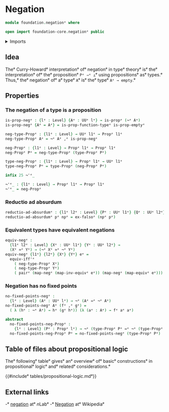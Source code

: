 # Negation

```agda
module foundation.negationᵉ where

open import foundation-core.negationᵉ public
```

<details><summary>Imports</summary>

```agda
open import foundation.dependent-pair-typesᵉ
open import foundation.logical-equivalencesᵉ
open import foundation.universe-levelsᵉ

open import foundation-core.empty-typesᵉ
open import foundation-core.equivalencesᵉ
open import foundation-core.propositionsᵉ
```

</details>

## Idea

Theᵉ Curry-Howardᵉ interpretationᵉ ofᵉ negationᵉ in typeᵉ theoryᵉ isᵉ theᵉ interpretationᵉ
ofᵉ theᵉ propositionᵉ `Pᵉ ⇒ᵉ ⊥`ᵉ using propositionsᵉ asᵉ types.ᵉ Thus,ᵉ theᵉ negationᵉ ofᵉ aᵉ
typeᵉ `A`ᵉ isᵉ theᵉ typeᵉ `Aᵉ → empty`.ᵉ

## Properties

### The negation of a type is a proposition

```agda
is-prop-negᵉ : {lᵉ : Level} {Aᵉ : UUᵉ lᵉ} → is-propᵉ (¬ᵉ Aᵉ)
is-prop-negᵉ {Aᵉ = Aᵉ} = is-prop-function-typeᵉ is-prop-emptyᵉ

neg-type-Propᵉ : {l1ᵉ : Level} → UUᵉ l1ᵉ → Propᵉ l1ᵉ
neg-type-Propᵉ Aᵉ = ¬ᵉ Aᵉ ,ᵉ is-prop-negᵉ

neg-Propᵉ : {l1ᵉ : Level} → Propᵉ l1ᵉ → Propᵉ l1ᵉ
neg-Propᵉ Pᵉ = neg-type-Propᵉ (type-Propᵉ Pᵉ)

type-neg-Propᵉ : {l1ᵉ : Level} → Propᵉ l1ᵉ → UUᵉ l1ᵉ
type-neg-Propᵉ Pᵉ = type-Propᵉ (neg-Propᵉ Pᵉ)

infix 25 ¬'ᵉ_

¬'ᵉ_ : {l1ᵉ : Level} → Propᵉ l1ᵉ → Propᵉ l1ᵉ
¬'ᵉ_ = neg-Propᵉ
```

### Reductio ad absurdum

```agda
reductio-ad-absurdumᵉ : {l1ᵉ l2ᵉ : Level} {Pᵉ : UUᵉ l1ᵉ} {Qᵉ : UUᵉ l2ᵉ} → Pᵉ → ¬ᵉ Pᵉ → Qᵉ
reductio-ad-absurdumᵉ pᵉ npᵉ = ex-falsoᵉ (npᵉ pᵉ)
```

### Equivalent types have equivalent negations

```agda
equiv-negᵉ :
  {l1ᵉ l2ᵉ : Level} {Xᵉ : UUᵉ l1ᵉ} {Yᵉ : UUᵉ l2ᵉ} →
  (Xᵉ ≃ᵉ Yᵉ) → (¬ᵉ Xᵉ ≃ᵉ ¬ᵉ Yᵉ)
equiv-negᵉ {l1ᵉ} {l2ᵉ} {Xᵉ} {Yᵉ} eᵉ =
  equiv-iff'ᵉ
    ( neg-type-Propᵉ Xᵉ)
    ( neg-type-Propᵉ Yᵉ)
    ( pairᵉ (map-negᵉ (map-inv-equivᵉ eᵉ)) (map-negᵉ (map-equivᵉ eᵉ)))
```

### Negation has no fixed points

```agda
no-fixed-points-negᵉ :
  {lᵉ : Level} (Aᵉ : UUᵉ lᵉ) → ¬ᵉ (Aᵉ ↔ᵉ ¬ᵉ Aᵉ)
no-fixed-points-negᵉ Aᵉ (fᵉ ,ᵉ gᵉ) =
  ( λ (hᵉ : ¬ᵉ Aᵉ) → hᵉ (gᵉ hᵉ)) (λ (aᵉ : Aᵉ) → fᵉ aᵉ aᵉ)

abstract
  no-fixed-points-neg-Propᵉ :
    {lᵉ : Level} (Pᵉ : Propᵉ lᵉ) → ¬ᵉ (type-Propᵉ Pᵉ ↔ᵉ ¬ᵉ (type-Propᵉ Pᵉ))
  no-fixed-points-neg-Propᵉ Pᵉ = no-fixed-points-negᵉ (type-Propᵉ Pᵉ)
```

## Table of files about propositional logic

Theᵉ followingᵉ tableᵉ givesᵉ anᵉ overviewᵉ ofᵉ basicᵉ constructionsᵉ in propositionalᵉ
logicᵉ andᵉ relatedᵉ considerations.ᵉ

{{#includeᵉ tables/propositional-logic.mdᵉ}}

## External links

-ᵉ [negation](https://ncatlab.org/nlab/show/negationᵉ) atᵉ $n$Labᵉ
-ᵉ [Negation](https://en.wikipedia.org/wiki/Negationᵉ) atᵉ Wikipediaᵉ